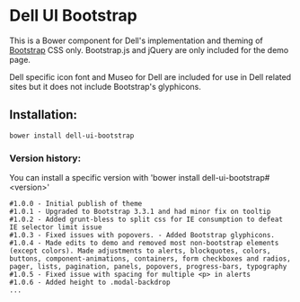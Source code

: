 # Dell UI Bootstrap

This is a Bower component for Dell's implementation and theming of [Bootstrap](http://getbootstrap.com/) CSS only. 
Bootstrap.js and jQuery are only included for the demo page.

Dell specific icon font and Museo for Dell are included for use in Dell related sites but it does not include Bootstrap's glyphicons.

## Installation:

`bower install dell-ui-bootstrap`

### Version history:
You can install a specific version with 'bower install dell-ui-bootstrap#&lt;version&gt;'
```
#1.0.0 - Initial publish of theme
#1.0.1 - Upgraded to Bootstrap 3.3.1 and had minor fix on tooltip
#1.0.2 - Added grunt-bless to split css for IE consumption to defeat IE selector limit issue
#1.0.3 - Fixed issues with popovers. - Added Bootstrap glyphicons.
#1.0.4 - Made edits to demo and removed most non-bootstrap elements (except colors). Made adjustments to alerts, blockquotes, colors, buttons, component-animations, containers, form checkboxes and radios, pager, lists, pagination, panels, popovers, progress-bars, typography
#1.0.5 - Fixed issue with spacing for multiple <p> in alerts
#1.0.6 - Added height to .modal-backdrop
...
```
